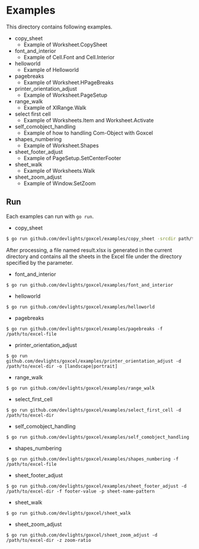 # Examples

This directory contains following examples.

- copy_sheet
  - Example of Worksheet.CopySheet
- font_and_interior
  - Example of Cell.Font and Cell.Interior
- helloworld
  - Example of Helloworld
- pagebreaks
  - Example of Worksheet.HPageBreaks
- printer_orientation_adjust
  - Example of Worksheet.PageSetup
- range_walk
  - Example of XlRange.Walk
- select first cell
  - Example of Worksheets.Item and Worksheet.Activate
- self_comobject_handling
  - Example of how to handling Com-Object with Goxcel
- shapes_numbering
  - Example of Worksheet.Shapes
- sheet_footer_adjust
  - Example of PageSetup.SetCenterFooter
- sheet_walk
  - Example of Worksheets.Walk
- sheet_zoom_adjust
  - Example of Window.SetZoom

## Run

Each examples can run with ```go run```.

- copy_sheet

```sh
$ go run github.com/devlights/goxcel/examples/copy_sheet -srcdir path/to/src/excel/dir 
```

After processing, a file named result.xlsx is generated in the current directory and contains all the sheets in the Excel file under the directory specified by the parameter.

- font_and_interior

```shell script
$ go run github.com/devlights/goxcel/examples/font_and_interior
```

- helloworld

```shell script
$ go run github.com/devlights/goxcel/examples/helloworld
```

- pagebreaks

```shell script
$ go run github.com/devlights/goxcel/examples/pagebreaks -f /path/to/excel-file
```

- printer_orientation_adjust

```shell script
$ go run github.com/devlights/goxcel/examples/printer_orientation_adjust -d /path/to/excel-dir -o [landscape|portrait]
```

- range_walk

```shell script
$ go run github.com/devlights/goxcel/examples/range_walk
```

- select_first_cell

```shell script
$ go run github.com/devlights/goxcel/examples/select_first_cell -d /path/to/excel-dir
```

- self_comobject_handling

```shell script
$ go run github.com/devlights/goxcel/examples/self_comobject_handling
```

- shapes_numbering

```shell script
$ go run github.com/devlights/goxcel/examples/shapes_numbering -f /path/to/excel-file
```

- sheet_footer_adjust

```shell script
$ go run github.com/devlights/goxcel/examples/sheet_footer_adjust -d /path/to/excel-dir -f footer-value -p sheet-name-pattern
```

- sheet_walk

```shell script
$ go run github.com/devlights/goxcel/sheet_walk
```

- sheet_zoom_adjust

```shell script
$ go run github.com/devlights/goxcel/sheet_zoom_adjust -d /path/to/excel-dir -z zoom-ratio
```
